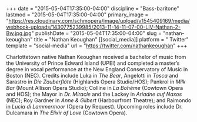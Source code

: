 +++
date = "2015-05-04T17:35:00-04:00"
discipline = "Bass-baritone"
lastmod = "2015-05-04T17:35:00-04:00"
primary_image = "https://res.cloudinary.com/schmopera/image/upload/v1545409169/media/webhook-uploads/1430775239985/2013-11-14-11-07-00-LIV-Nathan-2-Bw.jpg.jpg"
publishDate = "2015-05-04T17:35:00-04:00"
slug = "nathan-keoughan"
title = "Nathan Keoughan"
[[social_media]]
platform = " Twitter"
template = "social-media"
url = "https://twitter.com/nathankeoughan"
+++

Charlottetown native Nathan Keoughan received a bachelor of music from the University of Prince Edward Island (UPEI) and completed a master’s degree in vocal performance at the New England Conservatory of Music in Boston (NEC). Credits include Luka in *The Bear*, Angelotti in *Tosca* and Sarastro in *Die Zauberflöte* (Highlands Opera Studio/HOS); Pankrol in *Milk Bar* (Mount Allison Opera Studio); Colline in *La Bohème* (Cowtown Opera and HOS); the Mayor in *Dr. Miracle* and the Lackey in *Ariadne auf Naxos* (NEC); Roy Gardner in *Anne & Gilbert* (Harbourfront Theatre); and Raimondo in *Lucia di Lammermoor* (Opera by Request). Upcoming roles include Dr. Dulcamara in *The Elixir of Love* (Cowtown Opera).
